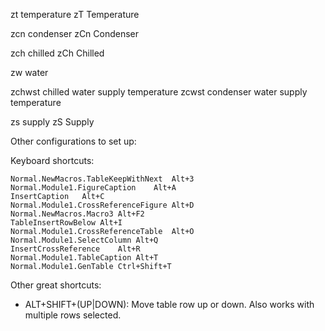 zt  temperature
zT Temperature

zcn condenser
zCn Condenser

zch chilled
zCh Chilled

zw water

zchwst chilled water supply temperature
zcwst condenser water supply temperature

zs supply
zS Supply




Other configurations to set up:

Keyboard shortcuts:

```
Normal.NewMacros.TableKeepWithNext	Alt+3
Normal.Module1.FigureCaption	Alt+A
InsertCaption	Alt+C
Normal.Module1.CrossReferenceFigure	Alt+D
Normal.NewMacros.Macro3	Alt+F2
TableInsertRowBelow	Alt+I
Normal.Module1.CrossReferenceTable	Alt+O
Normal.Module1.SelectColumn	Alt+Q
InsertCrossReference	Alt+R
Normal.Module1.TableCaption	Alt+T
Normal.Module1.GenTable	Ctrl+Shift+T
```

Other great shortcuts:

- ALT+SHIFT+(UP|DOWN): Move table row up or down. Also works with
  multiple rows selected.
